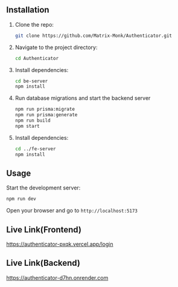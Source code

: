 

## Installation

1. Clone the repo:
   ```bash
   git clone https://github.com/Matrix-Monk/Authenticator.git
   ```
2. Navigate to the project directory:
   ```bash
   cd Authenticator
   ```
3. Install dependencies:
   ```bash
   cd be-server
   npm install
   ```

4. Run database migrations and start the backend server
   ```bash
   npm run prisma:migrate
   npm run prisma:generate
   npm run build 
   npm start                
   ```
5. Install dependencies:
   ```bash
   cd ../fe-server
   npm install
   ```

## Usage

Start the development server:
```bash
npm run dev
```


Open your browser and go to `http://localhost:5173`


## Live Link(Frontend)

https://authenticator-pxqk.vercel.app/login

## Live Link(Backend)

https://authenticator-d7hn.onrender.com



